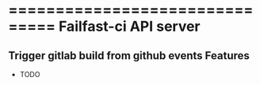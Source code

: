 ===============================
Failfast-ci API server
===============================
Trigger gitlab build from github events
Features
--------

* TODO
